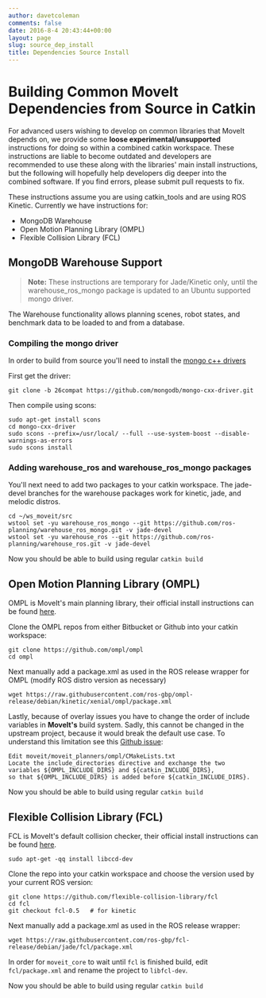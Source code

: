 ```yaml
---
author: davetcoleman
comments: false
date: 2016-8-4 20:43:44+00:00
layout: page
slug: source_dep_install
title: Dependencies Source Install
---
```


# Building Common MoveIt Dependencies from Source in Catkin

For advanced users wishing to develop on common libraries that MoveIt depends on, we provide some **loose experimental/unsupported** instructions for doing so within a combined catkin workspace. These instructions are liable to become outdated and developers are recommended to use these along with the libraries' main install instructions, but the following will hopefully help developers dig deeper into the combined software. If you find errors, please submit pull requests to fix.

These instructions assume you are using catkin_tools and are using ROS Kinetic. Currently we have instructions for:

- MongoDB Warehouse
- Open Motion Planning Library (OMPL)
- Flexible Collision Library (FCL)

## MongoDB Warehouse Support

> **Note:** These instructions are temporary for Jade/Kinetic only, until the warehouse_ros_mongo package is updated to an Ubuntu supported mongo driver.

The Warehouse functionality allows planning scenes, robot states, and benchmark data to be loaded to and from a database.

### Compiling the mongo driver

In order to build from source you'll need to install the [mongo c++ drivers](https://github.com/mongodb/mongo-cxx-driver/wiki/Download-and-Compile-the-Legacy-Driver)

First get the driver:

```
git clone -b 26compat https://github.com/mongodb/mongo-cxx-driver.git
```

Then compile using scons:

```
sudo apt-get install scons
cd mongo-cxx-driver
sudo scons --prefix=/usr/local/ --full --use-system-boost --disable-warnings-as-errors
sudo scons install
```

### Adding warehouse_ros and warehouse_ros_mongo packages

You'll next need to add two packages to your catkin workspace. The jade-devel branches for the warehouse packages work for kinetic, jade, and melodic distros.

```
cd ~/ws_moveit/src
wstool set -yu warehouse_ros_mongo --git https://github.com/ros-planning/warehouse_ros_mongo.git -v jade-devel
wstool set -yu warehouse_ros --git https://github.com/ros-planning/warehouse_ros.git -v jade-devel
```

Now you should be able to build using regular ``catkin build``

## Open Motion Planning Library (OMPL)

OMPL is MoveIt's main planning library, their official install instructions can be found [here](http://ompl.kavrakilab.org/installation.html).

Clone the OMPL repos from either Bitbucket or Github into your catkin workspace:

    git clone https://github.com/ompl/ompl
    cd ompl

Next manually add a package.xml as used in the ROS release wrapper for OMPL (modify ROS distro version as necessary)

    wget https://raw.githubusercontent.com/ros-gbp/ompl-release/debian/kinetic/xenial/ompl/package.xml

Lastly, because of overlay issues you have to change the order of include variables in **MoveIt's** build system.
Sadly, this cannot be changed in the upstream project, because it would break the default use case.
To understand this limitation see this [Github issue](https://github.com/ros-planning/moveit/issues/169#issuecomment-242849008):

    Edit moveit/moveit_planners/ompl/CMakeLists.txt
    Locate the include_directories directive and exchange the two variables ${OMPL_INCLUDE_DIRS} and ${catkin_INCLUDE_DIRS},
    so that ${OMPL_INCLUDE_DIRS} is added before ${catkin_INCLUDE_DIRS}.


Now you should be able to build using regular ``catkin build``

## Flexible Collision Library (FCL)

FCL is MoveIt's default collision checker, their official install instructions can be found [here](https://github.com/flexible-collision-library/fcl).

    sudo apt-get -qq install libccd-dev

Clone the repo into your catkin workspace and choose the version used by your current ROS version:

    git clone https://github.com/flexible-collision-library/fcl
    cd fcl
    git checkout fcl-0.5   # for kinetic

Next manually add a package.xml as used in the ROS release wrapper:

    wget https://raw.githubusercontent.com/ros-gbp/fcl-release/debian/jade/fcl/package.xml

In order for ``moveit_core`` to wait until ``fcl`` is finished build, edit ``fcl/package.xml`` and rename the project to ``libfcl-dev``.

Now you should be able to build using regular ``catkin build``
